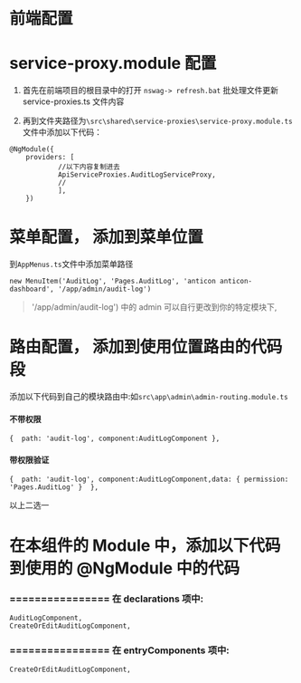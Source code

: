 

# 前端配置
# service-proxy.module 配置

1. 首先在前端项目的根目录中的打开 `nswag-> refresh.bat` 批处理文件更新 service-proxies.ts 文件内容

2. 再到文件夹路径为`\src\shared\service-proxies\service-proxy.module.ts` 文件中添加以下代码：

```
@NgModule({
	providers: [
			//以下内容复制进去
			ApiServiceProxies.AuditLogServiceProxy,
			//
			],
	})

```

# 菜单配置， 添加到菜单位置
到`AppMenus.ts`文件中添加菜单路径

```
new MenuItem('AuditLog', 'Pages.AuditLog', 'anticon anticon-dashboard', '/app/admin/audit-log')
```
> '/app/admin/audit-log') 中的 admin 可以自行更改到你的特定模块下,

# 路由配置， 添加到使用位置路由的代码段


添加以下代码到自己的模块路由中:如`src\app\admin\admin-routing.module.ts`


#### 不带权限
```
{  path: 'audit-log', component:AuditLogComponent },
```

#### 带权限验证

```
{  path: 'audit-log', component:AuditLogComponent,data: { permission: 'Pages.AuditLog' }  },

```

以上二选一
 
 



# 在本组件的 Module 中，添加以下代码到使用的 @NgModule 中的代码
### ================ 在 declarations 项中:

```
AuditLogComponent,
CreateOrEditAuditLogComponent,

```

### ================ 在 entryComponents 项中:

```
CreateOrEditAuditLogComponent,
```